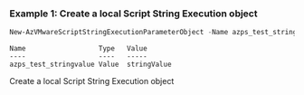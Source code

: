 ### Example 1: Create a local Script String Execution object
```powershell
New-AzVMwareScriptStringExecutionParameterObject -Name azps_test_stringvalue -Value "stringValue"
```
```output
Name                  Type   Value
----                  ----   -----
azps_test_stringvalue Value  stringValue
```

Create a local Script String Execution object
